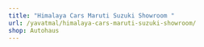 ```yaml
---
title: "Himalaya Cars Maruti Suzuki Showroom "
url: /yavatmal/himalaya-cars-maruti-suzuki-showroom/
shop: Autohaus
---
```

